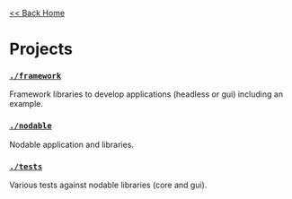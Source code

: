 [<< Back Home](../README.md)

# Projects

### [`./framework`](./fw/README.md)

Framework libraries to develop applications (headless or gui) including an example.

### [`./nodable`](./nodable/README.md)

Nodable application and libraries.

### [`./tests`](./tests)

Various tests against nodable libraries (core and gui).